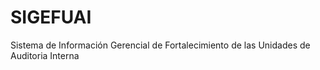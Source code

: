 SIGEFUAI
========

Sistema de Información Gerencial de Fortalecimiento de las Unidades de Auditoria Interna
